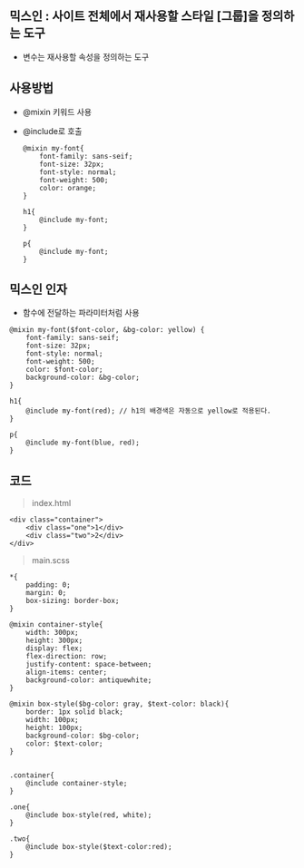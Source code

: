 ## 믹스인 : 사이트 전체에서 재사용할 스타일 [그룹]을 정의하는 도구
 - 변수는 재사용할 속성을 정의하는 도구

## 사용방법 
 - @mixin 키워드 사용
 - @include로 호출

    ```
    @mixin my-font{
        font-family: sans-seif;
        font-size: 32px;
        font-style: normal;
        font-weight: 500;
        color: orange;
    }

    h1{
        @include my-font;
    }

    p{
        @include my-font;
    }
    ```

## 믹스인 인자
 - 함수에 전달하는 파라미터처럼 사용

```
@mixin my-font($font-color, &bg-color: yellow) {
    font-family: sans-seif;
    font-size: 32px;
    font-style: normal;
    font-weight: 500;
    color: $font-color;
    background-color: &bg-color;
}

h1{
    @include my-font(red); // h1의 배경색은 자동으로 yellow로 적용된다.
}

p{
    @include my-font(blue, red);
}
```

## 코드

> index.html

    <div class="container">
        <div class="one">1</div>
        <div class="two">2</div>
    </div>



> main.scss


    *{
        padding: 0;
        margin: 0;
        box-sizing: border-box;
    }

    @mixin container-style{
        width: 300px;
        height: 300px;
        display: flex;
        flex-direction: row;
        justify-content: space-between;
        align-items: center;
        background-color: antiquewhite;
    }

    @mixin box-style($bg-color: gray, $text-color: black){
        border: 1px solid black;
        width: 100px;
        height: 100px;
        background-color: $bg-color;
        color: $text-color;
    }


    .container{
        @include container-style;
    }

    .one{
        @include box-style(red, white);
    }

    .two{
        @include box-style($text-color:red);
    }